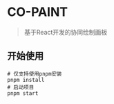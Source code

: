 # CO-PAINT

> 基于React开发的协同绘制画板

## 开始使用


```shell
# 仅支持使用pnpm安装
pnpm install
# 启动项目
pnpm start
```
